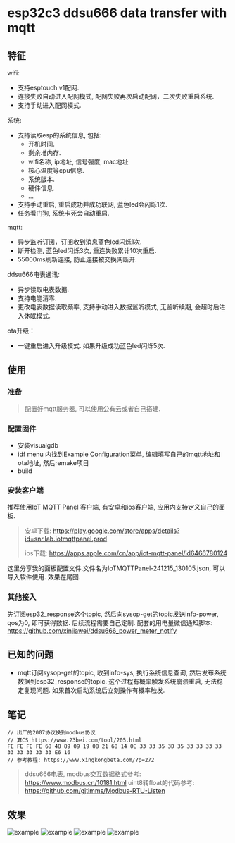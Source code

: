 # esp32c3 ddsu666 data transfer with mqtt

## 特征

wifi:
+ 支持esptouch v1配网.
+ 连接失败自动进入配网模式, 配网失败再次启动配网，二次失败重启系统.
+ 支持手动进入配网模式.

系统:
+ 支持读取esp的系统信息, 包括:
  * 开机时间.
  * 剩余堆内存.
  * wifi名称, ip地址, 信号强度, mac地址
  * 核心温度等cpu信息.
  * 系统版本.
  * 硬件信息.
  * ...
+ 支持手动重启, 重启成功并成功联网, 蓝色led会闪烁1次.
+ 任务看门狗, 系统卡死会自动重启.

mqtt:
+ 异步监听订阅，订阅收到消息蓝色led闪烁1次.
+ 断开检测, 蓝色led闪烁3次, 重连失败累计10次重启.
+ 55000ms刷新连接, 防止连接被交换网断开.

ddsu666电表通讯:
+ 异步读取电表数据.
+ 支持电能清零.
+ 更改电表数据读取频率, 支持手动进入数据监听模式, 无监听续期, 会超时后进入休眠模式.

ota升级：
+ 一键重启进入升级模式. 如果升级成功蓝色led闪烁5次.

## 使用

### 准备

> 配置好mqtt服务器, 可以使用公有云或者自己搭建.

### 配置固件
+ 安装visualgdb
+ idf menu 内找到Example Configuration菜单, 编辑填写自己的mqtt地址和ota地址, 然后remake项目
+ build

### 安装客户端
推荐使用IoT MQTT Panel 客户端, 有安卓和ios客户端, 应用内支持定义自己的面板.

> 安卓下载: https://play.google.com/store/apps/details?id=snr.lab.iotmqttpanel.prod
> 
> ios下载: https://apps.apple.com/cn/app/iot-mqtt-panel/id6466780124

这里分享我的面板配置文件,文件名为IoTMQTTPanel-241215_130105.json, 可以导入软件使用. 效果在尾图.

### 其他接入
先订阅esp32_response这个topic, 然后向sysop-get的topic发送info-power, qos为0, 即可获得数据. 后续流程需要自己定制.
配套的用电量微信通知脚本: https://github.com/xinjiawei/ddsu666_power_meter_notify

## 已知的问题
+ mqtt订阅sysop-get的topic, 收到info-sys, 执行系统信息查询, 然后发布系统数据到esp32_response的topic. 这个过程有概率触发系统崩溃重启, 无法稳定复现问题. 如果首次启动系统后立刻操作有概率触发.

## 笔记

~~~
// 出厂的2007协议换到modbus协议
// 算CS https://www.23bei.com/tool/205.html
FE FE FE FE 68 48 89 09 19 08 21 68 14 0E 33 33 35 3D 35 33 33 33 33 33 33 33 33 33 E6 16
// 参考教程: https://www.xingkongbeta.com/?p=272
~~~
>
> ddsu666电表, modbus交互数据格式参考: https://www.modbus.cn/10181.html
> uint8转float的代码参考: https://github.com/gjtimms/Modbus-RTU-Listen
>

## 效果
![example](https://cf.mb6.top/lib/images/github/20241211/b00b9f9237d13798349b2a507c80cbb5.webp)
![example](https://cf.mb6.top/lib/images/github/20241211/C_N4NO1R8U@SJICKCO_NTEB.png)
![example](https://cf.mb6.top/lib/images/github/20241211/97899446cfe9345c70c12590cad1b4c7.jpg)
![example](https://cf.mb6.top/lib/images/github/20241211/8ec66436be77d89e5c580668dc014438.webp)


